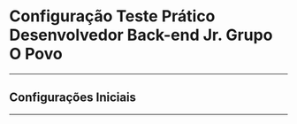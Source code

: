 <h1>Configuração Teste Prático Desenvolvedor Back-end Jr. Grupo O Povo</h1>
<hr>
<h2>Configurações Iniciais</h2>
<hr>
